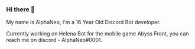 ### Hi there 👋

My name is AlphaNeo, I'm a 16 Year Old Discord Bot developer.

Currently working on Helena Bot for the mobile game Abyss Front, you can reach me on discord - AlphaNeo#0001.


<!--
**AlphaNeo513/AlphaNeo513** is a ✨ _special_ ✨ repository because its `README.md` (this file) appears on your GitHub profile.

Here are some ideas to get you started:

- 🔭 I’m currently working on ...
- 🌱 I’m currently learning ...
- 👯 I’m looking to collaborate on ...
- 🤔 I’m looking for help with ...
- 💬 Ask me about ...
- 📫 How to reach me: ...
- 😄 Pronouns: ...
- ⚡ Fun fact: ...
-->
